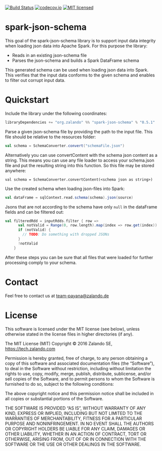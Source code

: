 [![Build Status](https://travis-ci.org/zalando-incubator/spark-json-schema.svg?branch=scala_2.10)](https://travis-ci.org/zalando-incubator/spark-json-schema)
[![codecov.io](http://codecov.io/github/zalando-incubator/spark-json-schema/coverage.svg?branch=scala_2.10)](http://codecov.io/github/zalando-incubator/spark-json-schema?branch=master)
[![MIT licensed](https://img.shields.io/badge/license-MIT-green.svg)](https://raw.githubusercontent.com/zalando-incubator/spark-json-schema/spark_2.10/LICENSE)

# spark-json-schema

This goal of the spark-json-schema library is to support input data integrity when loading json data into Apache Spark.
For this purpose the library:
    
- Reads in an existing json-schema file
- Parses the json-schema and builds a Spark DataFrame schema

This generated schema can be used when loading json data into Spark.
This verifies that the input data conforms to the given schema and enables to filter out corrupt input data.
 

# Quickstart

Include the library under the following coordinates:
```scala
libraryDependencies += "org.zalando" %% "spark-json-schema" % "0.5.1"
```
Parse a given json-schema file by providing the path to the input file.
This file should be relative to the resources folder:
```scala
val schema = SchemaConverter.convert("schemaFile.json")
```
Alternatively you can use convertContent with the schema json content as a string.
This means you can use any file loader to access your schema.json file and put the resulting
string into this function. So this file may be stored anywhere:
```
val schema = SchemaConverter.convertContent(<schema json as string>)
```
Use the created schema when loading json-files into Spark:
```scala
val dataFrame = sqlContext.read.schema(schema).json(source)
```
Jsons that are not according to the schema have only `null` in the dataFrame fields and can be filtered out:
```scala
val filteredRdd = inputRdds.filter { row =>
      val notValid = Range(0, row.length).map(index => row.get(index)).contains(null)
      if (notValid) {
        // TODO: Do something with dropped JSONs
      }
      !notValid
    }
```
After these steps you can be sure that all files that were loaded for further processing comply to your schema.

# Contact

Feel free to contact us at team-payana@zalando.de

# License

This software is licensed under the MIT license (see below), unless otherwise stated in the license files in higher directories (if any).

The MIT License (MIT) Copyright © 2016 Zalando SE, https://tech.zalando.com

Permission is hereby granted, free of charge, to any person obtaining a copy of this software and associated documentation files (the “Software”), to deal in the Software without restriction, including without limitation the rights to use, copy, modify, merge, publish, distribute, sublicense, and/or sell copies of the Software, and to permit persons to whom the Software is furnished to do so, subject to the following conditions:

The above copyright notice and this permission notice shall be included in all copies or substantial portions of the Software.

THE SOFTWARE IS PROVIDED “AS IS”, WITHOUT WARRANTY OF ANY KIND, EXPRESS OR IMPLIED, INCLUDING BUT NOT LIMITED TO THE WARRANTIES OF MERCHANTABILITY, FITNESS FOR A PARTICULAR PURPOSE AND NONINFRINGEMENT. IN NO EVENT SHALL THE AUTHORS OR COPYRIGHT HOLDERS BE LIABLE FOR ANY CLAIM, DAMAGES OR OTHER LIABILITY, WHETHER IN AN ACTION OF CONTRACT, TORT OR OTHERWISE, ARISING FROM, OUT OF OR IN CONNECTION WITH THE SOFTWARE OR THE USE OR OTHER DEALINGS IN THE SOFTWARE.
